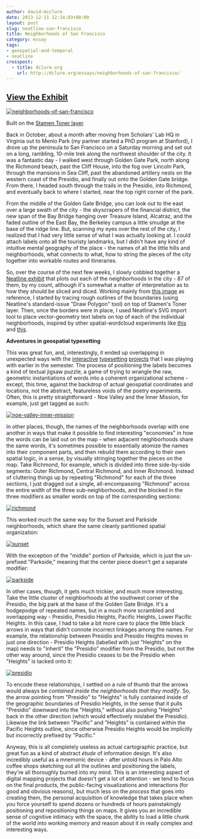 ```yaml
---
author: david-mcclure
date: 2013-12-11 12:14:03+00:00
layout: post
slug: neatline-san-francisco
title: Neighborhoods of San Francisco
category: essay
tags:
- geospatial-and-temporal
- neatline
crosspost:
  - title: dclure.org
    url: http://dclure.org/essays/neighborhoods-of-san-francisco/
---
```




## [View the Exhibit](http://neatline.dclure.org/neatline/show/neighborhoods-of-san-francisco)



[![neighborhoods-of-san-francisco](http://dclure.org/wp-content/uploads/2013/12/neighborhoods-of-san-francisco.jpg)](http://neatline.dclure.org/neatline/show/neighborhoods-of-san-francisco)

Built on the [Stamen Toner layer](http://maps.stamen.com/#toner/12/37.7706/-122.3782).

Back in October, about a month after moving from Scholars' Lab HQ in Virginia out to Menlo Park (my partner started a PhD program at Stanford), I drove up the peninsula to San Francisco on a Saturday morning and set out on a long, rambling, 10-mile trek along the northwest shoulder of the city. It was a fantastic day - I walked west through Golden Gate Park, north along the Richmond beach, past the Cliff House, into the fog over Lincoln Park, through the mansions in Sea Cliff, past the abandoned artillery nests on the western coast of the Presidio, and finally out onto the Golden Gate bridge. From there, I headed south through the trails in the Presidio, into Richmond, and eventually back to where I started, near the top right corner of the park.

From the middle of the Golden Gate Bridge, you can look out to the east over a large swath of the city - the skyscrapers of the financial district, the new span of the Bay Bridge hanging over Treasure Island, Alcatraz, and the faded outline of the East Bay, the Berkeley campus a little smudge at the base of the ridge line. But, scanning my eyes over the rest of the city, I realized that I had very little sense of what I was actually looking at. I could attach labels onto all the touristy landmarks, but I didn't have any kind of intuitive mental geography of the place - the names of all the little hills and neighborhoods, what connects to what, how to string the pieces of the city together into workable routes and itineraries.

So, over the course of the next few weeks, I slowly cobbled together a [Neatline exhibit](http://neatline.dclure.org/neatline/show/neighborhoods-of-san-francisco) that plots out each of the neighborhoods in the city - 87 of them, by my count, although it's somewhat a matter of interpretation as to how they should be sliced and diced. Working mainly from [this image](http://www.reocities.com/mwarren_us/sf-neighborhoods/SFNeighborhoods.gif) as reference, I started by tracing rough outlines of the boundaries (using Neatline's standard-issue "Draw Polygon" tool) on top of Stamen's Toner layer. Then, once the borders were in place, I used Neatline's SVG import tool to place vector-geometry text labels on top of each of the individual neighborhoods, inspired by other spatial-wordcloud experiments like [this](http://sfsgeography.wikispaces.com/file/view/SF_neighborhhods.jpg/184285923/SF_neighborhhods.jpg) and [this](http://www.californiatravel.eu/travel/NeighborhoodsofSanFrancisco.jpg).

**Adventures in geospatial typesetting**

This was great fun, and, interestingly, it ended up overlapping in unexpected ways with the [interactive](http://dclure.org/essays/experimental-typesetting-with-neatline-and-shakespeare/) [typesetting](http://dclure.org/essays/more-fun-with-interactive-typesetting-a-coat-by-yeats/) [projects](http://dclure.org/essays/song-of-wandering-aengus/) that I was playing with earlier in the semester. The process of positioning the labels becomes a kind of textual jigsaw puzzle, a game of trying to wrangle the raw, geometric instantiations of words into a coherent organizational scheme - except, this time, against the backdrop of actual geospatial coordinates and locations, not the abstract, featureless voids of the poetry experiments. Often, this is pretty straightforward - Noe Valley and the Inner Mission, for example, just get tagged as such:

[![noe-valley-inner-mission](http://dclure.org/wp-content/uploads/2013/12/noe-valley-inner-mission.jpg)](http://dclure.org/wp-content/uploads/2013/12/noe-valley-inner-mission.jpg)

In other places, though, the names of the neighborhoods overlap with one another in ways that make it possible to find interesting "economies" in how the words can be laid out on the map - when adjacent neighborhoods share the same words, it's sometimes possible to essentially atomize the names into their component parts, and then rebuild them according to their own spatial logic, in a sense, by visually stringing together the pieces on the map. Take Richmond, for example, which is divided into three side-by-side segments: Outer Richmond, Central Richmond, and Inner Richmond. Instead of cluttering things up by repeating "Richmond" for each of the three sections, I just dragged out a single, all-encompassing "Richmond" across the entire width of the three sub-neighborhoods, and the blocked in the three modifiers as smaller words on top of the corresponding sections:

[![richmond](http://dclure.org/wp-content/uploads/2013/12/richmond.jpg)](http://dclure.org/wp-content/uploads/2013/12/richmond.jpg)

This worked much the same way for the Sunset and Parkside neighborhoods, which share the same cleanly partitioned spatial organization:

[![sunset](http://dclure.org/wp-content/uploads/2013/12/sunset.jpg)](http://dclure.org/wp-content/uploads/2013/12/sunset.jpg)

With the exception of the "middle" portion of Parkside, which is just the un-prefixed "Parkside," meaning that the center piece doesn't get a separate modifier:

[![parkside](http://dclure.org/wp-content/uploads/2013/12/parkside.jpg)](http://dclure.org/wp-content/uploads/2013/12/parkside.jpg)

In other cases, though, it gets much trickier, and much more interesting. Take the little cluster of neighborhoods at the southwest corner of the Presidio, the big park at the base of the Golden Gate Bridge. It's a hodgepodge of repeated names, but in a much more scrambled and overlapping way - Presidio, Presidio Heights, Pacific Heights, Lower Pacific Heights. In this case, I had to take a bit more care to place the little black arrows in ways that didn't connote incorrect linkages among the names. For example, the relationship between Presidio and Presidio Heights moves in just one direction - Presidio Heights (labelled with just "Heights" on the map) needs to "inherit" the "Presidio" modifier from the Presidio, but not the other way around, since the Presidio ceases to be the Presidio when "Heights" is tacked onto it:

[![presidio](http://dclure.org/wp-content/uploads/2013/12/presidio.jpg)](http://dclure.org/wp-content/uploads/2013/12/presidio.jpg)

To encode these relationships, I settled on a rule of thumb that the arrows would always be _contained inside the neighborhoods that they modify_. So, the arrow pointing from "Presidio" to "Heights" is fully contained inside of the geographic boundaries of Presidio Heights, in the sense that it pulls "Presidio" downward into the "Heights," without also pushing "Heights" back in the other direction (which would effectively mislabel the Presidio). Likewise the link between "Pacific" and "Heights" is contained within the Pacific Heights outline, since otherwise Presidio Heights would be implicitly but incorrectly prefixed by "Pacific."

Anyway, this is all completely useless as actual cartographic practice, but great fun as a kind of abstract _étude_ of information design. It's also incredibly useful as a mnemonic device - after untold hours in Palo Alto coffee shops sketching out all the outlines and positioning the labels, they're all thoroughly burned into my mind. This is an interesting aspect of digital mapping projects that doesn't get a lot of attention - we tend to focus on the final products, the public-facing visualizations and interactions (for good and obvious reasons), but much less on the _process_ that goes into creating them, the personal acquisition of knowledge that takes place when you force yourself to spend dozens or hundreds of hours painstakingly positioning and repositioning things on maps. It gives you an incredible sense of cognitive intimacy with the space, the ability to load a little chunk of the world into working memory and reason about it in really complex and interesting ways.
